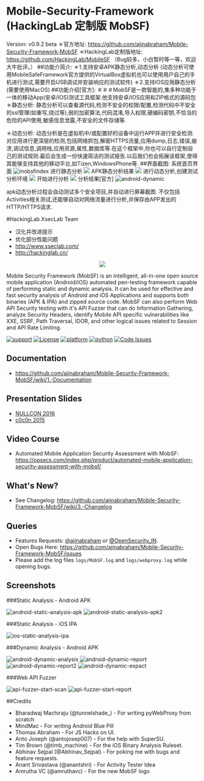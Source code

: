 # Mobile-Security-Framework (HackingLab 定制版 MobSF)
Version: v0.9.2 beta
＊官方地址: https://github.com/ajinabraham/Mobile-Security-Framework-MobSF 
＊HackingLab定制版地址: https://github.com/HackingLab/MobileSF （Bug较多，小白暂时等一等，欢迎大牛批评。）
##功能介简介:
＊1.支持安卓APK静态分析,动态分析
(动态分析可使用MobileSafeFramework官方提供的VirtualBox虚拟机也可以使用用户自己的手机进行测试,需要开启USB调试并安装响应的测试软件)
＊2.支持IOS应用静态分析(需要使用MacOS)
##功能介绍[官方]:
＃＃＃MobSF是一款智能的,集多种功能于一体的移动App(安卓/IOS)测试工具框架.他支持安卓/IOS应用和ZIP格式的源码包
＊静态分析: 静态分析可以查看源代码,检测不安全的权限/配置,检测代码中不安全的ssl管理(如重写,绕过等),弱的加密算法,代码混淆,导入权限,硬编码密钥,不恰当的危险的API使用,敏感信息泄露,不安全的文件存储等.

＊动态分析: 动态分析是在虚拟机中/或配置好的设备中运行APP并进行安全检测.对应用进行更深层的检测,包括网络抓包,解密HTTPS流量,应用dump,日志,错误,崩溃,调试信息,调用栈,应用资源,属性,数据库等.在这个框架中,你也可以自行定制自己的测试规则.最后会生成一份快速简洁的测试报告.以后我们也会拓展该框架,使得其能够支持其他的移动平台,如Tizen,WindowsPhone等.
##界面截图: 
系统首页界面
![mobsfindex](http://mobilesf.hackinglab.cn/media/14465158168823/14465158298046.jpg)
进行静态分析
![](http://mobilesf.hackinglab.cn/media/14465158168823/14465159814524.jpg)
APK静态分析结果
![](http://mobilesf.hackinglab.cn/media/14465158168823/14465160058379.jpg)
进行动态分析,创建测试分析环境
![](http://mobilesf.hackinglab.cn/media/14465158168823/14465160513152.jpg)
开始进行分析
![](http://mobilesf.hackinglab.cn/media/14465158168823/14465162378420.jpg)
分析结果[官方]
![android-dynamic]()

apk动态分析过程会自动测试多个安全项目,并自动进行屏幕截图.
不仅包括Activities相关测试,还能够自动对网络流量进行分析,并保存由APP发出的HTTP/HTTPS请求.


#HackingLab XsecLab Team 
* 汉化并改进提示
* 优化部分性能问题
* http://www.xseclab.com/
* http://hackinglab.cn/


<p align="center">
  <img src="https://cloud.githubusercontent.com/assets/4301109/14958530/d5fb36ac-10a8-11e6-93b9-8859fd0158b6.png">
</p>


Mobile Security Framework (MobSF) is an intelligent, all-in-one open source mobile application (Android/iOS) automated pen-testing framework capable of performing static and dynamic analysis. It can be used for effective and fast security analysis of Android and iOS Applications and supports both binaries (APK &amp; IPA) and zipped source code. MobSF can also perform Web API Security testing with it's API Fuzzer that can do Information Gathering, analyze Security Headers, identify Mobile API specific vulnerabilities like XXE, SSRF, Path Traversal, IDOR, and other logical issues related to Session and API Rate Limiting.

[![support](https://baikal.io/badges/ajinabraham/mobsf)](https://baikal.io/ajinabraham/mobsf) [![License](https://img.shields.io/:license-gpl3-blue.svg)](https://www.gnu.org/licenses/gpl-3.0.html)
[![platform](https://img.shields.io/badge/platform-osx%2Flinux%2Fwindows-green.svg)](https://github.com/ajinabraham/Mobile-Security-Framework-MobSF/)
[![python](https://img.shields.io/badge/python-2.7-blue.svg)](https://www.python.org/downloads/)
[![Code Issues](https://www.quantifiedcode.com/api/v1/project/d49e36d69236411bb854214737f6dfa1/badge.svg)](https://www.quantifiedcode.com/app/project/d49e36d69236411bb854214737f6dfa1)

## Documentation
* https://github.com/ajinabraham/Mobile-Security-Framework-MobSF/wiki/1.-Documentation

## Presentation Slides
* [NULLCON 2016](https://www.slideshare.net/ajin25/nullcon-goa-2016-automated-mobile-application-security-testing-with-mobile-security-framework-mobsf)
* [c0c0n 2015](https://www.slideshare.net/ajin25/automated-security-analysis-of-android-ios-applications-with-mobile-security-framework-c0c0n-2015)

## Video Course
* Automated Mobile Application Security Assessment with MobSF: https://opsecx.com/index.php/product/automated-mobile-application-security-assessment-with-mobsf/

## What's New?
* See Changelog: https://github.com/ajinabraham/Mobile-Security-Framework-MobSF/wiki/3.-Changelog

## Queries

* Features Requests: [@ajinabraham](https://twitter.com/ajinabraham) or [@OpenSecurity_IN](https://twitter.com/OpenSecurity_IN). 
* Open Bugs Here:  https://github.com/ajinabraham/Mobile-Security-Framework-MobSF/issues
* Please add the log files `logs/MobSF.log` and `logs/webproxy.log` while opening bugs.

## Screenshots

###Static Analysis - Android APK 

![android-static-analysis-apk](https://cloud.githubusercontent.com/assets/4301109/13614857/7a39189c-e598-11e5-90ff-6357b6c320bd.png)
![android-static-analysis-apk2](https://cloud.githubusercontent.com/assets/4301109/13614896/b7b7b53e-e598-11e5-84b5-e69c56c230a3.png)

###Static Analysis - iOS IPA

![ios-static-analysis-ipa](https://cloud.githubusercontent.com/assets/4301109/13614950/e8174ac8-e598-11e5-8e03-d40ad7d9e5a4.png)

###Dynamic Analysis - Android APK

![android-dynamic-analysis](https://cloud.githubusercontent.com/assets/4301109/13615043/6fe62028-e599-11e5-9c50-e44adbba114a.png)
![android-dynamic-report](https://cloud.githubusercontent.com/assets/4301109/13615800/104cc424-e59d-11e5-9a98-2e3b2aff7222.png)
![android-dynamic-report2](https://cloud.githubusercontent.com/assets/4301109/13615767/f04e5c1e-e59c-11e5-9ad1-b31598024ad4.png)
![android-dynamic-expact](https://cloud.githubusercontent.com/assets/4301109/13615882/6f4d9f16-e59d-11e5-9ec9-3b4c47e37389.png)

###Web API Fuzzer

![api-fuzzer-start-scan](https://cloud.githubusercontent.com/assets/4301109/13615144/e992ecda-e599-11e5-88d5-e7c310980b62.png)
![api-fuzzer-start-report](https://cloud.githubusercontent.com/assets/4301109/13615236/5d8df210-e59a-11e5-827a-ccf642e96609.png)

##Credits

* Bharadwaj Machiraju (@tunnelshade_) - For writing pyWebProxy from scratch
* MindMac - For writing Android Blue Pill
* Thomas Abraham - For JS Hacks on UI.
* Anto Joseph (@antojosep007) - For the help with SuperSU.
* Tim Brown (@timb_machine) - For the iOS Binary Analysis Ruleset.
* Abhinav Sejpal (@Abhinav_Sejpal) - For poking me with bugs and feature requests.
* Anant Srivastava (@anantshri) - For Activity Tester Idea
* Amrutha VC (@amruthavc) - For the new MobSF logo

